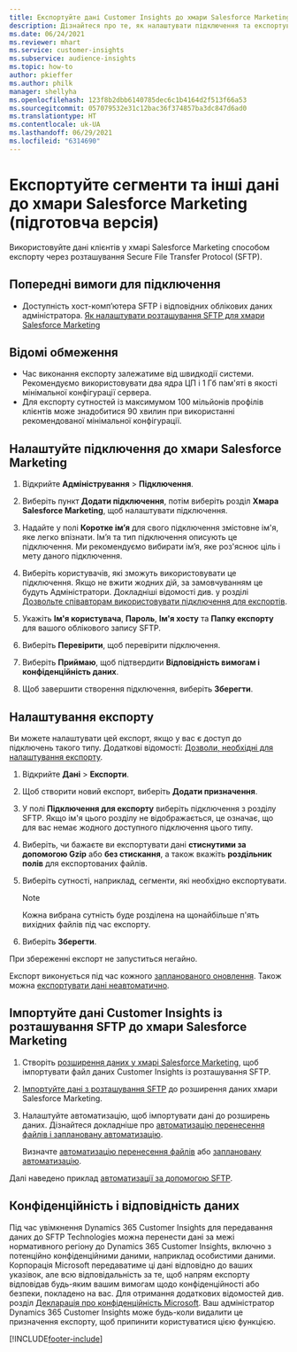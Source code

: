 ```yaml
---
title: Експортуйте дані Customer Insights до хмари Salesforce Marketing
description: Дізнайтеся про те, як налаштувати підключення та експортувати дані до хмари Salesforce Marketing.
ms.date: 06/24/2021
ms.reviewer: mhart
ms.service: customer-insights
ms.subservice: audience-insights
ms.topic: how-to
author: pkieffer
ms.author: philk
manager: shellyha
ms.openlocfilehash: 123f8b2dbb6140785dec6c1b4164d2f513f66a53
ms.sourcegitcommit: 057079532e31c12bac36f374857ba3dc847d6ad0
ms.translationtype: HT
ms.contentlocale: uk-UA
ms.lasthandoff: 06/29/2021
ms.locfileid: "6314690"
---
```

# <a name="export-segments-and-other-data-to-salesforce-marketing-cloud-preview"></a>Експортуйте сегменти та інші дані до хмари Salesforce Marketing (підготовча версія)

Використовуйте дані клієнтів у хмарі Salesforce Marketing способом експорту через розташування Secure File Transfer Protocol (SFTP).

## <a name="prerequisites-for-connection"></a>Попередні вимоги для підключення

- Доступність хост-комп’ютера SFTP і відповідних облікових даних адміністратора. [Як налаштувати розташування SFTP для хмари Salesforce Marketing](https://help.salesforce.com/articleView?id=sf.mc_es_configure_enhanced_ftp.htm&type=5) 

## <a name="known-limitations"></a>Відомі обмеження

- Час виконання експорту залежатиме від швидкодії системи. Рекомендуємо використовувати два ядра ЦП і 1 Гб пам'яті в якості мінімальної конфігурації сервера. 
- Для експорту сутностей із максимумом 100 мільйонів профілів клієнтів може знадобитися 90 хвилин при використанні рекомендованої мінімальної конфігурації. 

## <a name="set-up-the-connection-to-salesforce-marketing-cloud"></a>Налаштуйте підключення до хмари Salesforce Marketing

1. Відкрийте **Адміністрування** > **Підключення**.

1. Виберіть пункт **Додати підключення**, потім виберіть розділ **Хмара Salesforce Marketing**, щоб налаштувати підключення.

1. Надайте у полі **Коротке ім’я** для свого підключення змістовне ім'я, яке легко впізнати. Ім’я та тип підключення описують це підключення. Ми рекомендуємо вибирати ім’я, яке роз'яснює ціль і мету даного підключення.

1. Виберіть користувачів, які зможуть використовувати це підключення. Якщо не вжити жодних дій, за замовчуванням це будуть Адміністратори. Докладніші відомості див. у розділі [Дозвольте співавторам використовувати підключення для експортів](connections.md#allow-contributors-to-use-a-connection-for-exports).

1. Укажіть **Ім'я користувача**, **Пароль**, **Ім'я хосту** та **Папку експорту** для вашого облікового запису SFTP.

1. Виберіть **Перевірити**, щоб перевірити підключення.

1. Виберіть **Приймаю**, щоб підтвердити **Відповідність вимогам і конфіденційність даних**.

1. Щоб завершити створення підключення, виберіть **Зберегти**.

## <a name="configure-an-export"></a>Налаштування експорту

Ви можете налаштувати цей експорт, якщо у вас є доступ до підключень такого типу. Додаткові відомості: [Дозволи, необхідні для налаштування експорту](export-destinations.md#set-up-a-new-export).

1. Відкрийте **Дані** > **Експорти**.

1. Щоб створити новий експорт, виберіть **Додати призначення**.

1. У полі **Підключення для експорту** виберіть підключення з розділу SFTP. Якщо ім'я цього розділу не відображається, це означає, що для вас немає жодного доступного підключення цього типу.

1. Виберіть, чи бажаєте ви експортувати дані **стиснутими за допомогою Gzip** або **без стискання**, а також вкажіть **роздільник полів** для експортованих файлів.

1. Виберіть сутності, наприклад, сегменти, які необхідно експортувати.

   > [!NOTE]
   > Кожна вибрана сутність буде розділена на щонайбільше п'ять вихідних файлів під час експорту. 

1. Виберіть **Зберегти**.

При збереженні експорт не запуститься негайно.

Експорт виконується під час кожного [запланованого оновлення](system.md#schedule-tab). Також можна [експортувати дані неавтоматично](export-destinations.md#run-exports-on-demand). 

## <a name="import-customer-insights-data-from-sftp-location-to-salesforce-marketing-cloud"></a>Імпортуйте дані Customer Insights із розташування SFTP до хмари Salesforce Marketing

1. Створіть [розширення даних у хмарі Salesforce Marketing](https://help.salesforce.com/articleView?id=sf.mc_es_create_data_extension.htm&type=5), щоб імпортувати файл даних Customer Insights із розташування SFTP.

2. [Імпортуйте дані з розташування SFTP](https://help.salesforce.com/articleView?id=sf.mc_es_import_data_extension_classic.htm&type=5) до розширення даних хмари Salesforce Marketing. 

3. Налаштуйте автоматизацію, щоб імпортувати дані до розширень даних. Дізнайтеся докладніше про [автоматизацію перенесення файлів і заплановану автоматизацію](https://help.salesforce.com/articleView?id=sf.mc_as_triggered_automations.htm&type=5).

   Визначте [автоматизацію перенесення файлів](https://help.salesforce.com/articleView?id=sf.mc_as_define_a_triggered_automation.htm&type=5) або [заплановану автоматизацію](https://help.salesforce.com/articleView?id=sf.mc_as_define_a_scheduled_automation.htm&type=5). 

Далі наведено приклад [автоматизації за допомогою SFTP](https://help.salesforce.com/articleView?id=sf.mc_as_ftp_and_triggered_automation_scenario.htm&type=5).

## <a name="data-privacy-and-compliance"></a>Конфіденційність і відповідність даних

Під час увімкнення Dynamics 365 Customer Insights для передавання даних до SFTP Technologies можна перенести дані за межі нормативного регіону до Dynamics 365 Customer Insights, включно з потенційно конфіденційними даними, наприклад особистими даними. Корпорація Microsoft передаватиме ці дані відповідно до ваших указівок, але всю відповідальність за те, щоб напрям експорту відповідав будь-яким вашим вимогам щодо конфіденційності або безпеки, покладено на вас. Для отримання додаткових відомостей див. розділ [Декларація про конфіденційність Microsoft](https://go.microsoft.com/fwlink/?linkid=396732).
Ваш адміністратор Dynamics 365 Customer Insights може будь-коли видалити це призначення експорту, щоб припинити користуватися цією функцією.

[!INCLUDE[footer-include](../includes/footer-banner.md)]
